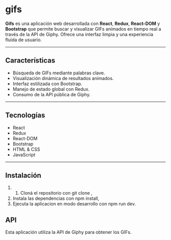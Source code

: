 # gifs
**Gifs** es una aplicación web desarrollada con **React**, **Redux**, **React-DOM** y **Bootstrap** que permite buscar y visualizar GIFs animados en tiempo real a través de la API de Giphy. Ofrece una interfaz limpia y una experiencia fluida de usuario.

---

## Características

- Búsqueda de GIFs mediante palabras clave.
- Visualización dinámica de resultados animados.
- Interfaz estilizada con Bootstrap.
- Manejo de estado global con Redux.
- Consumo de la API pública de Giphy.

---

## Tecnologías

- React
- Redux
- React-DOM
- Bootstrap
- HTML & CSS
- JavaScript

---

## Instalación

1. 1. Cloná el repositorio con git clone <link>,
2. Instala las dependencias con npm install,
3. Ejecuta la aplicacion en modo desarrollo con npm run dev.

## API
Esta aplicación utiliza la API de Giphy para obtener los GIFs.
